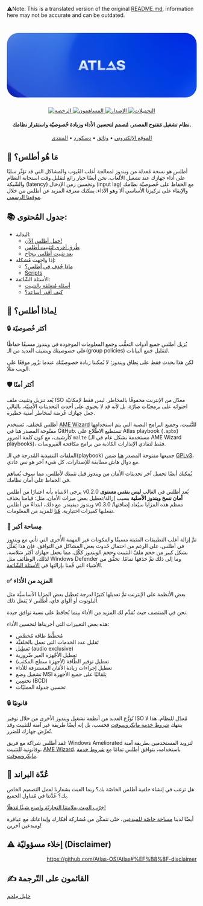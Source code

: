 ﻿⚠️Note: This is a translated version of the original [README.md](https://github.com/Atlas-OS/Atlas/blob/main/README.md), information here may not be accurate and can be outdated.

<h1 align="center">
  <a href="http://atlasos.net"><img src="https://github.com/Atlas-OS/branding/blob/main/github-banner.png" alt="Atlas" width="900" style="border-radius: 30px"></a>
</h1>
<p align="center">
    <a href="https://github.com/Atlas-OS/Atlas/blob/main/LICENSE">
      <img alt="الرخصة" src="https://img.shields.io/github/license/atlas-os/atlas?style=for-the-badge&logo=github&color=1A91FF"/>
    </a>
    <a href="https://github.com/Atlas-OS/Atlas/graphs/contributors">
      <img alt="المساهمون" src="https://img.shields.io/github/contributors/atlas-os/atlas?style=for-the-badge&color=1A91FF" />
    </a>
    <a href="https://github.com/Atlas-OS/Atlas/releases/latest">
      <img alt="الإصدار" src="https://img.shields.io/github/release/atlas-os/atlas?style=for-the-badge&color=1A91FF" />
    </a>
    <a href="https://github.com/Atlas-OS/Atlas/releases">
      <img alt="التحميلات" src="https://img.shields.io/github/downloads/Atlas-OS/Atlas/total?style=for-the-badge&logo=github&color=1A91FF" />
    </a>
  </p>
<h4 align="center">نظام تشغيل مَفتوح المصدر، مُصمم لتحسين الأداء وزيادة خُصوصيّة واستقرار نظامك.</h4>

<p align="center">
  <a href="https://atlasos.net">الموقع الإلكتروني</a>
  •
  <a href="https://docs.atlasos.net">وثائق</a>
  •
  <a href="https://discord.atlasos.net" target="_blank">دسكورد</a>
  •
  <a href="https://forum.atlasos.net">المنتدى</a>
</p>

## 🤔 **مَا هُو أطلس؟**

أطلس هو نسخة مُعدلة من ويندوز لمعالجة أغلب العُيوب والمشاكل التي قد تؤثّر سلبًا على أداء جهازك عند تشغيل الألعاب. نحن أيضًا خيار رائع لتقليل وقت استجابة النظام والشّبكة (latency) وتحسين زمن الإدخال (input lag) مع الحفاظ على خُصوصيّة نظامك والإبقاء على تركيزنا الأساسي ألا وهو الأدَاء. يمكنك معرفة
المزيد عن أطلس من خلال [موقعنا الرسمي](https://atlasos.net).

## 📚 **جدول المُحتوى:**

<ul>
<li>البداية:
<ul>
<li>
<a href="https://docs.atlasos.net/getting-started/installation">حمل أطلس الآن!</a>
</li>
<li>
<a href="https://docs.atlasos.net/getting-started/other-installation-methods/no-usb">طُرق أخرى لتثبيت أطلس</a>
</li>
<li>
<a href="https://docs.atlasos.net/getting-started/post-installation/drivers">بعد تثبيت أطلس بنجاح</a>
</li>
</ul>
</li>
<li>إذا واجهت مُشكلة:
<ul>
<li>
<a href="https://docs.atlasos.net/troubleshooting/removed-features">ماذا حُذف في أطلس؟</a>
</li>
<li>
<a href="https://docs.atlasos.net/troubleshooting/scripts">Scripts</a>
</li>
</ul>
</li>
<li>الأسئلة الشّائعة:
<ul>
<li>
<a href="https://docs.atlasos.net/FAQ/Installation">أسئلة مُتعلقة بالتثبيت</a>
</li>
<li>
<a href="https://docs.atlasos.net/FAQ/Contribute">كيف أقدر أساعد؟</a>
</li>
</ul>
</li>
</ul>

## 👀 **لِماذا أطلس؟**

### 🔒 أكثر خُصوصيّة

يُزيل أطلس جميع أدوات التعقُّب وجمع المعلومات الموجودة في ويندوز مسبقًا حفاظًا على خصوصيتك ويضيف العديد من الـ(group policies) لتقليل جَمع البيانات.

لكن هذا يحدث فقط على نِطاق ويندوز؛ لا يُمكننا زيادة خصوصيّتك عندما تزُور موقعًا على الويب مثلًا.

### 🛡️ أكثر أمنًا

يُعد تنزيل وتثبيت ملف ISO معدّل من الإنترنت محفوفًا بالمخاطر. ليس فقط لإمكانيّة احتوائه على برمجيّات ضارّة، بل لأنه قد لا يحتوي على أحدث التحديثات الأمنيّة، بالتالي جعل جهازك عُرضة لمخاطر أمنية خطيرة.

أطلس مُختلف. نَستخدم [AME Wizard](https://ameliorated.io) للتَّثبيت، وجميع البرامج النصية التي يتم استخدامها مفتُوحة المصدر هنا في GitHub. تستطيع الاطّلاع على Atlas playbook (`.apbx`) كأرشيف، مع كون كلمة المرور `malte` (مستخدمة بشكل عام في الـ AME Wizard playbooks)، فقط لتفادي الإنذارات الكاذبة من برامج مكافحة الفيروسات.

الملفات التنفيذية المُدرجة في الـ(playbook) جميعها مفتوحة المصدر [هنا](https://github.com/Atlas-OS/Atlas-Utilities) ضمن [GPLv3](https://github.com/Atlas-OS/Atlas-Utilities/blob/main/LICENSE)، مع دوال هاش مطابقة للإصدارات. كل شيء آخر هو نص عادي.

يُمكنك أيضًا تحميل آخر تحديثات الأمان من ويندوز قبل تثبيتك لأطلس، مما سوف يُساهم في الحفاظ على أمان نظامك.

يرجى الانتباه بأنه اعتبارًا من أطلس v0.2.0 يُعد أطلس في الغالب **ليس بنفس مستوى أمان نسخ ويندوز الأصلية** بسبب إزالة/تعطيل بعض ميزات الأمان، مثل: قيامنا بحذف ويندوز ديفيندر. مع ذلك، ابتداءً من أطلس v0.3.0 معظم هذه المزايا سيُعاد إضافتها/تفعليها كميزات اختيارية. [هُنا](https://docs.atlasos.net/troubleshooting/removed-features/) للمزيد من المعلومات.

### 🚀 مِساحة أكبر

تمَّ إزالة أغلب التطبيقات المثبتة مسبقًا والمكونات غير المهمة الأُخرى التي تأتي مع ويندوز في أطلس. على الرغم من احتمال حُدوث بعض المشاكل في التوافق، فإن هذا يُقلِّل بشكل كبير من حجم ملفّ التثبيت وحجم الويندوز ككُل، مما يجعل جهازك أكثر سَلاسة. لذلك، الوظائف مثل Windows Defender وما إلى ذلك تمَّ حذفها تمامًا. تحقَّق من الأشياء التي قُمنا بإزالتها في [الأسئلة الشّائعة](https://docs.atlasos.net/troubleshooting/removed-features).

### ✅ المزيد من الأدَاء

بعض الأنظمة على الإنترنت تمَّ تعديلها كثيرًا لدرجة تَعطِيل بعض المزايا الأساسيَّة مثل البلوتوث أو الواي فاي، أطلس لا يَفعل ذلك.

نحن في المنتصف حيث نُقدِّم لك المزيد من الأداء بينما نُحافظ على نسبة توافق جيدة.

هذه بعض التغييرات التي أجريناها لتحسين الأداء:

<ul>
<li>مُخطَّط طاقة مُخصَّص</li>
<li>تَقليل عدد الخدمات التي تعمل بالخلفيَّة</li>
<li>تَعطِيل (audio exclusive)</li>
<li>تعطيل الأجْهزة الغير ضّرورية</li>
<li>تعطيل توفير الطَّاقة (لأجهزة سطح المكتب)</li>
<li>تعطيل إجراءات زيادة الأمَان المستنزفة للأداء</li>
<li>تشغيل وضع MSI تِلقائيًا على جميع الأجهزة</li>
<li>تحسِين (BCD)</li>
<li>تحسين جدولة العمليّات</li>
</ul>

### 🔒 قانونيًا

تُوَزَّع العديد من أنظمة تشغيل ويندوز الأخرى من خلال توفير ISO مُعدّل للنظام. هذا لا ينتهك [شروط خدمة مايكروسوفت](https://www.microsoft.com/en-us/Useterms/Retail/Windows/10/UseTerms_Retail_Windows_10_Arabic.htm) فحسب، بل إنه أيضًا طريقة غير آمنة للتثبيت وقد تُعرِّض جهازك للضرر.

عَقد أطلس شراكة مع فريق Windows Ameliorated لتزويد المستخدمين بطريقة آمنة وقانونية للتثبيت، [AME Wizard](https://ameliorated.io). باستخدامه، يتوافق أطلس تمامًا مع [شروط خدمة مايكروسوفت](https://www.microsoft.com/en-us/Useterms/Retail/Windows/10/UseTerms_Retail_Windows_10_Arabic.htm).

## 🎨 عُدّة البراند

هل ترغب في إنشاء خلفية أطلس الخاصّة بك؟ ربما العبث بشعارنا لعمل التصميم الخاص بك؟ عُدَّتنا في مُتناول الجميع.

[جَرّب العبث بعلامتنا التجاريّة واصنع شيئًا مُذهلًا!](https://github.com/Atlas-OS/branding/archive/refs/heads/main.zip)

أيضًا لدينا [مساحة خاصّة للمبدعين](https://forum.atlasos.net/t/art-showcase)، حتّى تتمكّن من مُشاركة أفكارك وإبداعاتك مع عباقرة ومبدعين آخرين!

## ⚠️ إخلاء مسؤوليّة (Disclaimer)

<div align='right'>

https://github.com/Atlas-OS/Atlas#%EF%B8%8F-disclaimer

</div>

## ✍️ القائمون على التّرجمة

[خليل مِلحم](https://github.com/pewpewded/)
